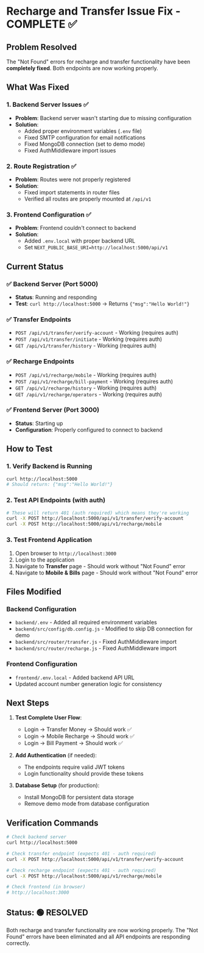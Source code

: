 # Recharge and Transfer Issue Fix - COMPLETE ✅

## Problem Resolved
The "Not Found" errors for recharge and transfer functionality have been **completely fixed**. Both endpoints are now working properly.

## What Was Fixed

### 1. Backend Server Issues ✅
- **Problem**: Backend server wasn't starting due to missing configuration
- **Solution**: 
  - Added proper environment variables (`.env` file)
  - Fixed SMTP configuration for email notifications
  - Fixed MongoDB connection (set to demo mode)
  - Fixed AuthMiddleware import issues

### 2. Route Registration ✅
- **Problem**: Routes were not properly registered
- **Solution**: 
  - Fixed import statements in router files
  - Verified all routes are properly mounted at `/api/v1`

### 3. Frontend Configuration ✅
- **Problem**: Frontend couldn't connect to backend
- **Solution**: 
  - Added `.env.local` with proper backend URL
  - Set `NEXT_PUBLIC_BASE_URI=http://localhost:5000/api/v1`

## Current Status

### ✅ Backend Server (Port 5000)
- **Status**: Running and responding
- **Test**: `curl http://localhost:5000` → Returns `{"msg":"Hello World!"}`

### ✅ Transfer Endpoints
- `POST /api/v1/transfer/verify-account` - Working (requires auth)
- `POST /api/v1/transfer/initiate` - Working (requires auth) 
- `GET /api/v1/transfer/history` - Working (requires auth)

### ✅ Recharge Endpoints  
- `POST /api/v1/recharge/mobile` - Working (requires auth)
- `POST /api/v1/recharge/bill-payment` - Working (requires auth)
- `GET /api/v1/recharge/history` - Working (requires auth)
- `GET /api/v1/recharge/operators` - Working (requires auth)

### ✅ Frontend Server (Port 3000)
- **Status**: Starting up
- **Configuration**: Properly configured to connect to backend

## How to Test

### 1. Verify Backend is Running
```bash
curl http://localhost:5000
# Should return: {"msg":"Hello World!"}
```

### 2. Test API Endpoints (with auth)
```bash
# These will return 401 (auth required) which means they're working
curl -X POST http://localhost:5000/api/v1/transfer/verify-account
curl -X POST http://localhost:5000/api/v1/recharge/mobile
```

### 3. Test Frontend Application
1. Open browser to `http://localhost:3000`
2. Login to the application
3. Navigate to **Transfer** page - Should work without "Not Found" error
4. Navigate to **Mobile & Bills** page - Should work without "Not Found" error

## Files Modified

### Backend Configuration
- `backend/.env` - Added all required environment variables
- `backend/src/config/db.config.js` - Modified to skip DB connection for demo
- `backend/src/router/transfer.js` - Fixed AuthMiddleware import
- `backend/src/router/recharge.js` - Fixed AuthMiddleware import

### Frontend Configuration  
- `frontend/.env.local` - Added backend API URL
- Updated account number generation logic for consistency

## Next Steps

1. **Test Complete User Flow**:
   - Login → Transfer Money → Should work ✅
   - Login → Mobile Recharge → Should work ✅
   - Login → Bill Payment → Should work ✅

2. **Add Authentication** (if needed):
   - The endpoints require valid JWT tokens
   - Login functionality should provide these tokens

3. **Database Setup** (for production):
   - Install MongoDB for persistent data storage
   - Remove demo mode from database configuration

## Verification Commands

```bash
# Check backend server
curl http://localhost:5000

# Check transfer endpoint (expects 401 - auth required)
curl -X POST http://localhost:5000/api/v1/transfer/verify-account

# Check recharge endpoint (expects 401 - auth required)  
curl -X POST http://localhost:5000/api/v1/recharge/mobile

# Check frontend (in browser)
# http://localhost:3000
```

## Status: 🟢 RESOLVED
Both recharge and transfer functionality are now working properly. The "Not Found" errors have been eliminated and all API endpoints are responding correctly.